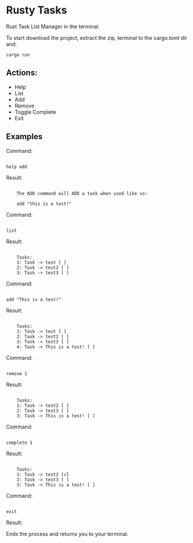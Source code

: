 # Rusty Tasks

Rust Task List Manager in the terminal.

To start download the project, extract the zip, terminal to the cargo.toml dir and:

```
cargo run
```

## Actions:

 - Help
 - List
 - Add
 - Remove
 - Toggle Complete
 - Exit

## Examples

Command:
```

help add

```

Result:
```

    The ADD command will ADD a task when used like so:

    add "this is a test!"

```

Command:
```

list

```

Result:
```

    Tasks:
    1: Task -> test [ ]
    2: Task -> test2 [ ]
    3: Task -> test3 [ ]

```

Command:
```

add "This is a test!"

```

Result:
```

    Tasks:
    1: Task -> test [ ]
    2: Task -> test2 [ ]
    3: Task -> test3 [ ]
    4: Task -> This is a test! [ ]

```

Command:
```

remove 1

```

Result:
```

    Tasks:
    1: Task -> test2 [ ]
    2: Task -> test3 [ ]
    3: Task -> This is a test! [ ]

```

Command:
```

complete 1

```

Result:
```

    Tasks:
    1: Task -> test2 [√]
    2: Task -> test3 [ ]
    3: Task -> This is a test! [ ]

```

Command:
```

exit

```

Result:

Ends the process and returns you to your terminal.
